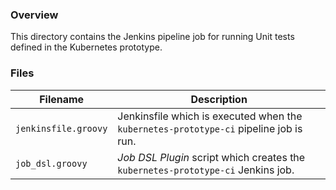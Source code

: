 ### Overview

This directory contains the Jenkins pipeline job for running Unit tests defined in the Kubernetes prototype.

### Files

| Filename                  | Description                                                                                      |
|---------------------------|--------------------------------------------------------------------------------------------------|
| `jenkinsfile.groovy`      | Jenkinsfile which is executed when the `kubernetes-prototype-ci` pipeline job is run.            |
| `job_dsl.groovy`          | *Job DSL Plugin* script which creates the `kubernetes-prototype-ci` Jenkins job.                 |